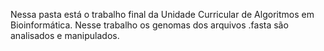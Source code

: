 Nessa pasta está o trabalho final da Unidade Curricular de Algoritmos em Bioinformática. Nesse trabalho os genomas dos arquivos .fasta são analisados e manipulados.
